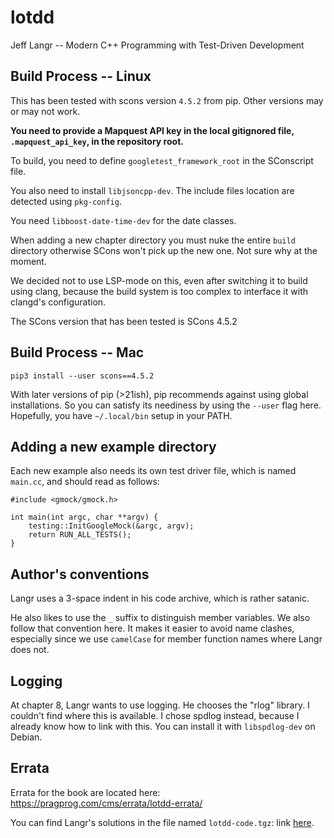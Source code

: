 # lotdd

Jeff Langr -- Modern C++ Programming with Test-Driven Development

## Build Process -- Linux

This has been tested with scons version `4.5.2` from pip.  Other versions may or
may not work.

**You need to provide a Mapquest API key in the local gitignored file,
`.mapquest_api_key`, in the repository root.**

To build, you need to define `googletest_framework_root` in the SConscript file.

You also need to install `libjsoncpp-dev`.  The include files location are
detected using `pkg-config`.

You need `libboost-date-time-dev` for the date classes.

When adding a new chapter directory you must nuke the entire `build` directory
otherwise SCons won't pick up the new one.  Not sure why at the moment.

We decided not to use LSP-mode on this, even after switching it to build using
clang, because the build system is too complex to interface it with clangd's
configuration.

The SCons version that has been tested is SCons 4.5.2

## Build Process -- Mac

    pip3 install --user scons==4.5.2

With later versions of pip (>21ish), pip recommends against using global
installations.  So you can satisfy its neediness by using the `--user` flag
here.  Hopefully, you have `~/.local/bin` setup in your PATH.

## Adding a new example directory

Each new example also needs its own test driver file, which is named `main.cc`,
and should read as follows:

    #include <gmock/gmock.h>

    int main(int argc, char **argv) {
        testing::InitGoogleMock(&argc, argv);
        return RUN_ALL_TESTS();
    }


## Author's conventions

Langr uses a 3-space indent in his code archive, which is rather satanic.

He also likes to use the `_` suffix to distinguish member variables.  We also
follow that convention here.  It makes it easier to avoid name clashes,
especially since we use `camelCase` for member function names where Langr does
not.

## Logging

At chapter 8, Langr wants to use logging.  He chooses the "rlog" library.  I
couldn't find where this is available.  I chose spdlog instead, because I already
know how to link with this.  You can install it with `libspdlog-dev` on Debian.

## Errata

Errata for the book are located here:
https://pragprog.com/cms/errata/lotdd-errata/

You can find Langr's solutions in the file named `lotdd-code.tgz`: link
[here](https://media.pragprog.com/titles/lotdd/code/lotdd-code.zip).
